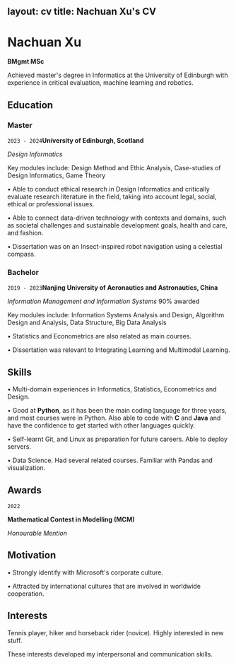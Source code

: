 ## layout: cv title: Nachuan Xu's CV

# Nachuan Xu

**BMgmt MSc**

Achieved master's degree in Informatics at the University of Edinburgh with experience in critical evaluation, machine learning and robotics.

## Education

### Master

`2023 - 2024`__University of Edinburgh, Scotland__

*Design Informatics*

Key modules include: Design Method and Ethic Analysis, Case-studies of Design Informatics, Game Theory

• Able to conduct ethical research in Design Informatics and critically evaluate research literature in the field, taking into account legal, social, ethical or professional issues.

• Able to connect data-driven technology with contexts and domains, such as societal challenges and sustainable development goals, health and care, and fashion.

• Dissertation was on an Insect-inspired robot navigation using a celestial compass.

### Bachelor

`2019 - 2023`**Nanjing University of Aeronautics and Astronautics, China**

*Information Management and Information Systems* 90% awarded

Key modules include: Information Systems Analysis and Design, Algorithm Design and Analysis, Data Structure, Big Data Analysis

• Statistics and Econometrics are also related as main courses.

• Dissertation was relevant to Integrating Learning and Multimodal Learning.

## Skills

• Multi-domain experiences in Informatics, Statistics, Econometrics and Design.

• Good at **Python**, as it has been the main coding language for three years, and most courses were in Python. Also able to code with **C** and **Java** and have the confidence to get started with other languages quickly.

• Self-learnt Git, and Linux as preparation for future careers. Able to deploy servers.

• Data Science. Had several related courses. Familiar with Pandas and visualization.

## Awards

`2022`

**Mathematical Contest in Modelling (MCM)**

*Honourable Mention*

## Motivation

• Strongly identify with Microsoft's corporate culture.

• Attracted by international cultures that are involved in worldwide cooperation.

## Interests

Tennis player, hiker and horseback rider (novice). Highly interested in new stuff.

These interests developed my interpersonal and communication skills.
